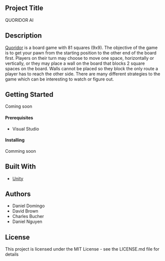 ## Project Title

QUORIDOR AI

## Description

[Quoridor](https://en.wikipedia.org/wiki/Quoridor) is a board game with 81 squares (9x9). The objective of the game is to get your pawn from the starting position to the other end of the board first. Players on their turn may choose to move one space, horizontally or vertically, or they may place a wall on the board that blocks 2 square spaces on the board. Walls cannot be placed so they block the only route a player has to reach the other side. There are many different strategies to the game which can be interesting to watch or figure out. 

## Getting Started

Coming soon

#### Prerequisites

* Visual Studio

#### Installing

Comming soon

## Built With

* [Unity](https://unity3d.com/learn/tutorials/s/2d-game-creation)

## Authors

* Daniel Domingo
* David Brown
* Charles Bucher
* Daniel Nguyen

## License

This project is licensed under the MIT License - see the LICENSE.md file for details
